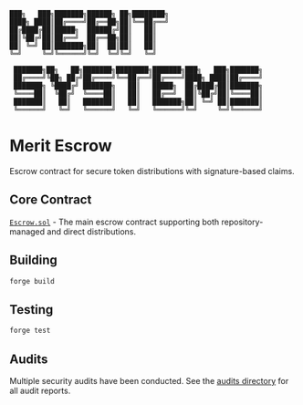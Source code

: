 ```
███╗   ███╗███████╗██████╗ ██╗████████╗
████╗ ████║██╔════╝██╔══██╗██║╚══██╔══╝
██╔████╔██║█████╗  ██████╔╝██║   ██║
██║╚██╔╝██║██╔══╝  ██╔══██╗██║   ██║
██║ ╚═╝ ██║███████╗██║  ██║██║   ██║
╚═╝     ╚═╝╚══════╝╚═╝  ╚═╝╚═╝   ╚═╝
                                                                
 ███████╗██╗   ██╗███████╗████████╗███████╗███╗   ███╗███████╗
 ██╔════╝╚██╗ ██╔╝██╔════╝╚══██╔══╝██╔════╝████╗ ████║██╔════╝
 ███████╗ ╚████╔╝ ███████╗   ██║   █████╗  ██╔████╔██║███████╗
 ╚════██║  ╚██╔╝  ╚════██║   ██║   ██╔══╝  ██║╚██╔╝██║╚════██║
 ███████║   ██║   ███████║   ██║   ███████╗██║ ╚═╝ ██║███████║
 ╚══════╝   ╚═╝   ╚══════╝   ╚═╝   ╚══════╝╚═╝     ╚═╝╚══════╝

```

# Merit Escrow

Escrow contract for secure token distributions with signature-based claims.

## Core Contract

[`Escrow.sol`](src/Escrow.sol) - The main escrow contract supporting both repository-managed and direct distributions.

## Building

```bash
forge build
```

## Testing

```bash
forge test
```

## Audits

Multiple security audits have been conducted. See the [audits directory](audits/) for all audit reports.
